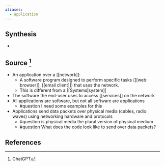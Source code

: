```yaml
---
aliases:
  - application
---
```

## Synthesis
- 
## Source [^1]
- An application over a [[network]]:
	- A software program designed to perform specific tasks ([[web browser]], [[email client]]) that uses the network.
	- This is different from a [[Systems|system]]
- The software the end-user uses to access [[services]] on the network
- All applications are software, but not all software are applications
	- #question I need some examples for this
- Applications send data packets over physical media (cables, radio waves) using networking hardware and protocols
	- #question is physical media the plural version of physical medium
	- #question What does the code look like to send over data packets?
## References

[^1]: ChatGPT